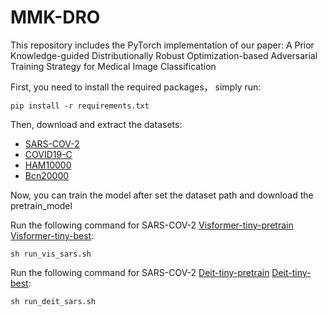 # MMK-DRO
This repository includes the PyTorch implementation of our paper: A Prior Knowledge-guided Distributionally Robust Optimization-based Adversarial Training Strategy for Medical Image Classification

First, you need to install the required packages， simply run:

```
pip install -r requirements.txt
```

Then, download and extract the datasets:

- [SARS-COV-2](https://www.kaggle.com/datasets/plameneduardo/sarscov2-ctscan-dataset)
- [COVID19-C](https://www.kaggle.com/datasets/quinn777/covid19c)
- [HAM10000](https://challenge.isic-archive.com/data/#2018)
- [Bcn20000](https://challenge.isic-archive.com/data/#2019)


Now, you can train the model after set the dataset path and download the pretrain_model

Run the following command for SARS-COV-2 [Visformer-tiny-pretrain](https://drive.google.com/file/d/1n9LwZX8Y2LLKzkVqI-euKDdSeXCn35vB/view?usp=share_link)      [Visformer-tiny-best](https://drive.google.com/file/d/1zoI_aj8yA2UbwOPIYWd1BRKCIN8YSwZe/view?usp=sharing):

```
sh run_vis_sars.sh
```

Run the following command for SARS-COV-2 [Deit-tiny-pretrain](https://drive.google.com/file/d/1DbZ-4R72zzVzAfNmRpY5o_Ic7mg97EZ7/view?usp=sharing)         [Deit-tiny-best](https://drive.google.com/file/d/1WS-VTUj5Ao3xqh5JBF-eCnrsgLnFPm0O/view?usp=sharing):

```
sh run_deit_sars.sh
```

